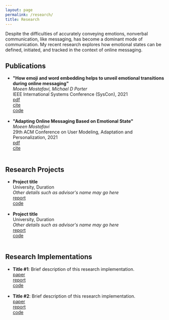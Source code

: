 ```yaml
---
layout: page
permalink: /research/
title: Research
---
```


Despite the difficulties of accurately conveying emotions, nonverbal communication, like messaging, has become a dominant mode of communication. My recent research explores how emotional states can be defined, initiated, and tracked in the context of online messaging.

<h2>Publications</h2>
<ul>
	<li>
		<b>"How emoji and word embedding helps to unveil emotional transitions during online messaging"</b><br>
		<i>Moeen Mostafavi, Michael D Porter </i><br>
		  IEEE International Systems Conference (SysCon), 2021<br>
		<a href="https://arxiv.org/ftp/arxiv/papers/2104/2104.11032.pdf"><div class="color-button">pdf</div></a><a href="https://ieeexplore.ieee.org/document/9447137"><div class="color-button">cite</div></a><a href="https://github.com/moeenm/emojis_unveil_emotions"><div class="color-button">code</div></a>
	</li><br>
	<li>
		<b>"Adapting Online Messaging Based on Emotional State"</b><br>
		<i>Moeen Mostafavi</i><br>
		 29th ACM Conference on User Modeling, Adaptation and Personalization, 2021<br>
		<a href="https://dl.acm.org/doi/pdf/10.1145/3450613.3459661"><div class="color-button">pdf</div></a><a href="https://dl.acm.org/doi/10.1145/3450613.3459661"><div class="color-button">cite</div></a>
	</li><br>
</ul>

<h2>Research Projects</h2>
<ul>
	<li>
		<b>Project title</b><br>
		University, Duration<br>
		<i>Other details such as advisor's name may go here</i><br>
		<a href=""><div class="color-button">report</div></a><a href=""><div class="color-button">code</div></a>
	</li><br>
	<li>
		<b>Project title</b><br>
		University, Duration<br>
		<i>Other details such as advisor's name may go here</i><br>
		<a href=""><div class="color-button">report</div></a><a href=""><div class="color-button">code</div></a>
	</li><br>
</ul>

<h2>Research Implementations</h2>
<ul>
	<li>
		<b>Title #1</b>: Brief description of this research implementation.<br>
		<a href=""><div class="color-button">paper</div></a><a href=""><div class="color-button">report</div></a><a href=""><div class="color-button">code</div></a>
	</li><br>
	<li>
		<b>Title #2</b>: Brief description of this research implementation.<br>
		<a href=""><div class="color-button">paper</div></a><a href=""><div class="color-button">report</div></a><a href=""><div class="color-button">code</div></a>
	</li><br>
</ul>

